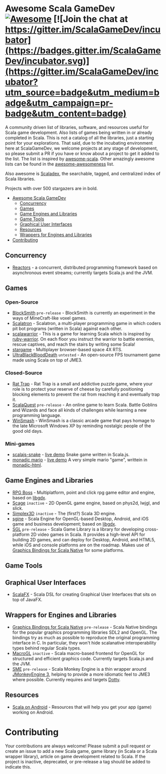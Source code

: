 # Awesome Scala GameDev [![Awesome](https://cdn.rawgit.com/sindresorhus/awesome/d7305f38d29fed78fa85652e3a63e154dd8e8829/media/badge.svg)](https://github.com/sindresorhus/awesome) [![Join the chat at https://gitter.im/ScalaGameDev/incubator](https://badges.gitter.im/ScalaGameDev/incubator.svg)](https://gitter.im/ScalaGameDev/incubator?utm_source=badge&utm_medium=badge&utm_campaign=pr-badge&utm_content=badge)


A community driven list of libraries, software, and resources useful for Scala game development. Also lists of games being written in or already completed in Scala. This is not a catalog of all the libraries, just a starting point for your explorations. That said, due to the incubating environment here at ScalaGameDev, we welcome projects at any stage of development, so please submit a PR if you have or know about a project to get it added to the list. The list is inspired by [awesome-scala](https://github.com/lauris/awesome-scala). Other amazingly awesome lists can be found in the [awesome-awesomeness](https://github.com/bayandin/awesome-awesomeness) list.

Also awesome is [Scaladex](https://index.scala-lang.org/), the searchable, tagged, and centralized index of Scala libraries.

Projects with over 500 stargazers are in bold.

- [Awesome Scala GameDev](#awesome-scala-gamedev)
    - [Concurrency](#concurrency)
    - [Games](#games)
    - [Game Engines and Libraries](#game-engines-and-libraries)
    - [Game Tools](#game-tools)
    - [Graphical User Interfaces](#graphical-user-interfaces)
    - [Resources](#resources)
    - [Wrappers for Engines and Libraries](#wrappers-for-engines-and-libraries)
- [Contributing](#contributing)

## Concurrency

* [Reactors](http://reactors.io) - a concurrent, distributed programming framework based on asynchronous event streams; currently targets Scala.js and the JVM.

## Games

### Open-Source

* [BlockSmith](https://github.com/bbarker/BlockSmith/) `pre-release` -  BlockSmith is currently an experiment in the ways of MineCraft-like voxel games. 
* [Scalatron](https://scalatron.github.io/) - Scalatron, a multi-player programming game in which coders pit bot programs (written in Scala) against each other.
* [scalawarrior](https://github.com/scalawarrior/scalawarrior) - This is a game for learning Scala which is inspired by [ruby-warrior](https://github.com/ryanb/ruby-warrior). On each floor you instruct the warrior to battle enemies, rescue captives, and reach the stairs by writing some Scala!
* [stargame](https://github.com/tommycli/stargame) - Multiplayer browser-based space 4X RTS. 
* [UltraBlackBloodDeath](https://github.com/sykophant/sykophant-game) `untested` - An open-source FPS tournament game made using Scala on top of JME3.

### Closed-Source

* [Rat Trap](https://play.google.com/store/apps/details?id=com.regblanc.rattrap&hl=en) - Rat Trap is a small and addictive puzzle game, where your role is to protect your reserve of cheese by carefully positioning blocking elements to prevent the rat from reaching it and eventually trap it. 
* [ScalaQuest](https://www.kickstarter.com/projects/andanthor/scalaquest-a-game-to-learn-scala) `pre-release` - An online game to learn Scala. Battle Goblins and Wizards and face all kinds of challenges while learning a new programming language. 
* [WinSmash](https://play.google.com/store/apps/details?id=com.regblanc.winsmash&hl=en) - WinSmash is a classic arcade game that pays homage to the late Microsoft Windows XP by reminding nostalgic people of the good old days.

### Mini-games

* [scalajs-snake](https://github.com/vmunier/scalajs-snake) - [live demo](http://vmunier.github.io/scalajs-snake/) 
Snake game written in Scala.js.
* [monadic mario](https://github.com/OlivierBlanvillain/monadic-html/blob/master/examples/src/main/scala/mhtml/examples/Mario.scala) - [live demo](https://olivierblanvillain.github.io/monadic-html/examples/#/Mario) A very simple mario "game", writtein in [monadic-html](https://github.com/OlivierBlanvillain/monadic-html).
## Game Engines and Libraries

* [RPG Boss](https://github.com/rpgboss/rpgboss) - Multiplatform, point and click rpg game editor and engine, based on [libgdx](https://github.com/libgdx/libgdx).
* [Scage](https://github.com/dunnololda/scage) `inactive` - 2D OpenGL game engine, based on phys2d, lwjgl, and slick.
* [Simplex3D](https://github.com/lexn82/simplex3d) `inactive` - The (first?) Scala 3D engine.
* [sgine](https://github.com/outr/sgine) - Scala Engine for OpenGL-based Desktop, Android, and iOS game and business development; based on [libgdx](https://github.com/libgdx/libgdx).
* [SGL](https://github.com/regb/scala-game-library) `pre-release` - Scala Game Library is a library for developing cross-platform 2D video games in Scala. It provides a high-level API for building 2D games, and can deploy for Desktop, Android, and HTML5, while iOS and console platforms are on the roadmap. Makes use of [Graphics Bindings for Scala Native](#wrappers-for-engines-and-libraries) for some platforms.

## Game Tools

## Graphical User Interfaces

* [ScalaFX](http://www.scalafx.org/) - Scala DSL for creating Graphical User Interfaces that sits on top of JavaFX.

## Wrappers for Engines and Libraries

* [Graphics Bindings for Scala Native](https://github.com/regb/scalanative-graphics-bindings) `pre-release` - Scala Native bindings for the popular graphics programming libraries SDL2 and OpenGL. The bindings try as much as possible to reproduce the original programming interface in C. In particular, they won't hide scalanative interoperability types behind regular Scala types.
* [MacroGL](https://github.com/storm-enroute/macrogl) `inactive` - Scala macro-based frontend for OpenGL for structured and efficient graphics code. Currently targets Scala.js and the JVM.
* [SME](https://github.com/bbarker/SME) `pre-release`  - Scala Monkey Engine is a thin wrapper around [JMonkeyEngine 3](http://jmonkeyengine.org), helping to provide a more idiomatic feel to JME3 where possible. Currently requires and targets [Dotty](http://dotty.epfl.ch/).

## Resources

* [Scala on Android](http://scala-android.org/) - Resources that will help you get your app (game) working on Android.
# Contributing

Your contributions are always welcome! Please submit a pull request or create an issue to add a new Scala game, game library (in Scala or a Scala wrapper library), article on game development related to Scala. If the project is inactive, deprecated, or pre-release a tag should be added to indicate this.
